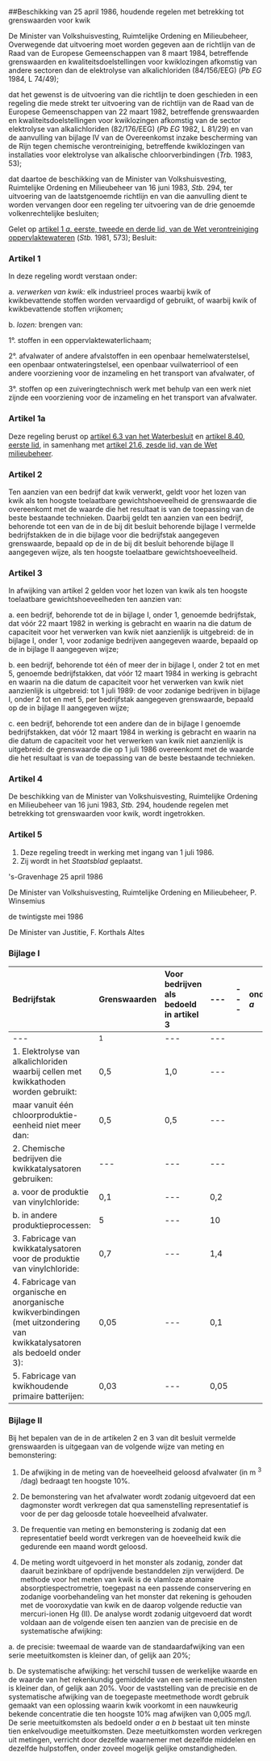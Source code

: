 <meta http-equiv='Content-Type' content='text/html; charset=utf-8' />

##Beschikking van 25 april 1986, houdende regelen met betrekking tot grenswaarden voor kwik

De Minister van Volkshuisvesting, Ruimtelijke Ordening en Milieubeheer,  
Overwegende dat uitvoering moet worden gegeven aan de richtlijn van de Raad van de Europese Gemeenschappen van 8 maart 1984, betreffende grenswaarden en kwaliteitsdoelstellingen voor kwiklozingen afkomstig van andere sectoren dan de elektrolyse van alkalichloriden (84/156/EEG) (*Pb EG* 1984, L 74/49);

dat het gewenst is de uitvoering van die richtlijn te doen geschieden in een regeling die mede strekt ter uitvoering van de richtlijn van de Raad van de Europese Gemeenschappen van 22 maart 1982, betreffende grenswaarden en kwaliteitsdoelstellingen voor kwiklozingen afkomstig van de sector elektrolyse van alkalichloriden (82/176/EEG) (*Pb EG* 1982, L 81/29) en van de aanvulling van bijlage IV van de Overeenkomst inzake bescherming van de Rijn tegen chemische verontreiniging, betreffende kwiklozingen van installaties voor elektrolyse van alkalische chloorverbindingen (*Trb.* 1983, 53);

dat daartoe de beschikking van de Minister van Volkshuisvesting, Ruimtelijke Ordening en Milieubeheer van 16 juni 1983, *Stb.* 294, ter uitvoering van de laatstgenoemde richtlijn en van die aanvulling dient te worden vervangen door een regeling ter uitvoering van de drie genoemde volkenrechtelijke besluiten;

Gelet op [artikel 1 *a*, eerste, tweede en derde lid, van de Wet verontreiniging oppervlaktewateren](../../../../../../../../../wet/wet/verontreiniging/oppervlaktewateren/BWBR0002682/README.md) (*Stb.* 1981, 573);
Besluit:    

### Artikel  1  

In deze regeling wordt verstaan onder: 

a. *verwerken van kwik:* elk industrieel proces waarbij kwik of kwikbevattende stoffen worden vervaardigd of gebruikt, of waarbij kwik of kwikbevattende stoffen vrijkomen;  

b. *lozen:* brengen van: 

1°. stoffen in een oppervlaktewaterlichaam;  

2°. afvalwater of andere afvalstoffen in een openbaar hemelwaterstelsel, een openbaar ontwateringstelsel, een openbaar vuilwaterriool of een andere voorziening voor de inzameling en het transport van afvalwater, of  

3°. stoffen op een zuiveringtechnisch werk met behulp van een werk niet zijnde een voorziening voor de inzameling en het transport van afvalwater.      

### Artikel  1a  

Deze regeling berust op [artikel 6.3 van het Waterbesluit](../../../../../../../../../AMvB/waterbesluit/BWBR0026872/README.md) en [artikel 8.40, eerste lid](../../../../../../../../../wet/wet/milieubeheer/BWBR0003245/README.md), in samenhang met [artikel 21.6, zesde lid, van de Wet milieubeheer](../../../../../../../../../wet/wet/milieubeheer/BWBR0003245/README.md).  

### Artikel  2  

Ten aanzien van een bedrijf dat kwik verwerkt, geldt voor het lozen van kwik als ten hoogste toelaatbare gewichtshoeveelheid de grenswaarde die overeenkomt met de waarde die het resultaat is van de toepassing van de beste bestaande technieken. Daarbij geldt ten aanzien van een bedrijf, behorende tot een van de in de bij dit besluit behorende bijlage I vermelde bedrijfstakken de in die bijlage voor die bedrijfstak aangegeven grenswaarde, bepaald op de in de bij dit besluit behorende bijlage II aangegeven wijze, als ten hoogste toelaatbare gewichtshoeveelheid.  

### Artikel  3  

In afwijking van artikel 2 gelden voor het lozen van kwik als ten hoogste toelaatbare gewichtshoeveelheden ten aanzien van: 

a. een bedrijf, behorende tot de in bijlage I, onder 1, genoemde bedrijfstak, dat vóór 22 maart 1982 in werking is gebracht en waarin na die datum de capaciteit voor het verwerken van kwik niet aanzienlijk is uitgebreid: de in bijlage I, onder 1, voor zodanige bedrijven aangegeven waarde, bepaald op de in bijlage II aangegeven wijze;  

b. een bedrijf, behorende tot één of meer der in bijlage I, onder 2 tot en met 5, genoemde bedrijfstakken, dat vóór 12 maart 1984 in werking is gebracht en waarin na die datum de capaciteit voor het verwerken van kwik niet aanzienlijk is uitgebreid: tot 1 juli 1989: de voor zodanige bedrijven in bijlage I, onder 2 tot en met 5, per bedrijfstak aangegeven grenswaarde, bepaald op de in bijlage II aangegeven wijze;  

c. een bedrijf, behorende tot een andere dan de in bijlage I genoemde bedrijfstakken, dat vóór 12 maart 1984 in werking is gebracht en waarin na die datum de capaciteit voor het verwerken van kwik niet aanzienlijk is uitgebreid: de grenswaarde die op 1 juli 1986 overeenkomt met de waarde die het resultaat is van de toepassing van de beste bestaande technieken.    

### Artikel  4  

De beschikking van de Minister van Volkshuisvesting, Ruimtelijke Ordening en Milieubeheer van 16 juni 1983, *Stb.* 294, houdende regelen met betrekking tot grenswaarden voor kwik, wordt ingetrokken.  

### Artikel  5  

1.  Deze regeling treedt in werking met ingang van 1 juli 1986.   
2.  Zij wordt in het *Staatsblad* geplaatst.   

's-Gravenhage 
25 april 1986    

De Minister van Volkshuisvesting, Ruimtelijke Ordening en Milieubeheer, 
P. Winsemius    

de twintigste mei 1986 

De Minister van Justitie, 
F. Korthals Altes     

### Bijlage  I  

| Bedrijfstak  | Grenswaarden  | Voor bedrijven als bedoeld in artikel 3  |--- |--- | onder *a*  | onder *b*, tot 1 juli 1989  |
|:---|:---|:---|:---|:---|:---|:---|
| --- |  <sup>1</sup>   | --- | --- |
| 1. Elektrolyse van alkalichloriden waarbij cellen met kwikkathoden worden gebruikt:  | 0,5  | 1,0  | --- |
| maar vanuit één chloorproduktie-eenheid niet meer dan:  | 0,5  | 0,5  | --- |
| 2. Chemische bedrijven die kwikkatalysatoren gebruiken:  | --- | --- | --- |
| a. voor de produktie van vinylchloride:  | 0,1  | --- | 0,2  |
| b. in andere produktieprocessen:  | 5  | --- | 10  |
| 3. Fabricage van kwikkatalysatoren voor de produktie van vinylchloride:  | 0,7  | --- | 1,4  |
| 4. Fabricage van organische en anorganische kwikverbindingen (met uitzondering van kwikkatalysatoren als bedoeld onder 3):  | 0,05  | --- | 0,1  |
| 5. Fabricage van kwikhoudende primaire batterijen:  | 0,03  | --- | 0,05  |

### Bijlage  II  

Bij het bepalen van de in de artikelen 2 en 3 van dit besluit vermelde grenswaarden is uitgegaan van de volgende wijze van meting en bemonstering: 

1. De afwijking in de meting van de hoeveelheid geloosd afvalwater (in m <sup>3</sup> /dag) bedraagt ten hoogste 10%.  

2. De bemonstering van het afvalwater wordt zodanig uitgevoerd dat een dagmonster wordt verkregen dat qua samenstelling representatief is voor de per dag geloosde totale hoeveelheid afvalwater.  

3. De frequentie van meting en bemonstering is zodanig dat een representatief beeld wordt verkregen van de hoeveelheid kwik die gedurende een maand wordt geloosd.  

4. De meting wordt uitgevoerd in het monster als zodanig, zonder dat daaruit bezinkbare of opdrijvende bestanddelen zijn verwijderd. De methode voor het meten van kwik is de vlamloze atomaire absorptiespectrometrie, toegepast na een passende conservering en zodanige voorbehandeling van het monster dat rekening is gehouden met de vooroxydatie van kwik en de daarop volgende reductie van mercuri-ionen Hg (II). De analyse wordt zodanig uitgevoerd dat wordt voldaan aan de volgende eisen ten aanzien van de precisie en de systematische afwijking: 

a. de precisie: tweemaal de waarde van de standaardafwijking van een serie meetuitkomsten is kleiner dan, of gelijk aan 20%;  

b. De systematische afwijking: het verschil tussen de werkelijke waarde en de waarde van het rekenkundig gemiddelde van een serie meetuitkomsten is kleiner dan, of gelijk aan 20%.     Voor de vaststelling van de precisie en de systematische afwijking van de toegepaste meetmethode wordt gebruik gemaakt van een oplossing waarin kwik voorkomt in een nauwkeurig bekende concentratie die ten hoogste 10% mag afwijken van 0,005 mg/l. De serie meetuitkomsten als bedoeld onder *a* en *b* bestaat uit ten minste tien enkelvoudige meetuitkomsten. Deze meetuitkomsten worden verkregen uit metingen, verricht door dezelfde waarnemer met dezelfde middelen en dezelfde hulpstoffen, onder zoveel mogelijk gelijke omstandigheden. 
